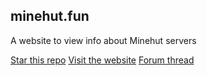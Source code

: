 ## minehut.fun
A website to view info about Minehut servers

[Star this repo](https://github.com/danielgulic/minehut.fun/stargazers)
[Visit the website](https://minehut.fun)
[Forum thread](https://forums.minehut.com/forums/t/5c15d49743ff113c0ca5590f)
